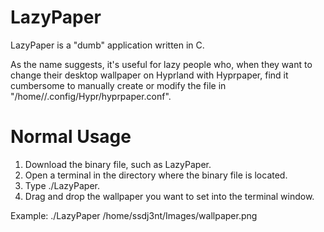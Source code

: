 # LazyPaper

LazyPaper is a "dumb" application written in C.

As the name suggests, it's useful for lazy people who, when they want to change their desktop wallpaper on Hyprland with Hyprpaper, find it cumbersome to manually create or modify the file in "/home/<username>/.config/Hypr/hyprpaper.conf".

# Normal Usage

1. Download the binary file, such as LazyPaper.
2. Open a terminal in the directory where the binary file is located.
3. Type ./LazyPaper.
4. Drag and drop the wallpaper you want to set into the terminal window.

Example: ./LazyPaper /home/ssdj3nt/Images/wallpaper.png
